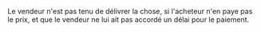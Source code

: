   
 Le vendeur n'est pas tenu de délivrer la chose, si l'acheteur n'en paye pas le prix, et que le vendeur ne lui ait pas accordé un délai pour le paiement.  

  
